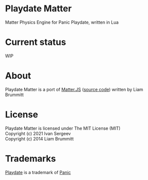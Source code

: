 # Playdate Matter

Matter Physics Engine for Panic Playdate, written in Lua

# Current status

WIP


# About

Playdate Matter is a port of [Matter.JS](https://brm.io/matter-js/) ([source code](https://github.com/liabru/matter-js)) written by Liam Brummitt


# License

Playdate Matter is licensed under The MIT License (MIT)\
Copyright (c) 2021 Ivan Sergeev\
Copyright (c) 2014 Liam Brummitt

# Trademarks

[Playdate](https://play.date/) is a trademark of [Panic](https://panic.com/)